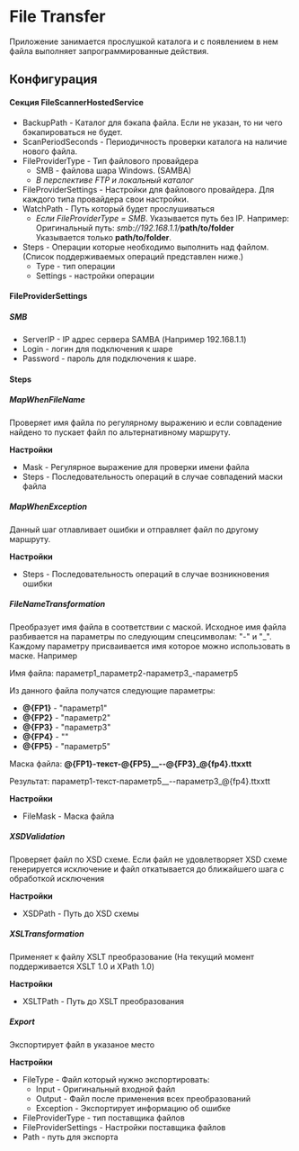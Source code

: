 # File Transfer
Приложение занимается прослушкой каталога и с появлением в нем файла выполняет запрограммированные действия.

## Конфигурация
#### Секция FileScannerHostedService
- BackupPath - Каталог для бэкапа файла. Если не указан, то ни чего бэкапироваться не будет.
- ScanPeriodSeconds - Периодичность проверки каталога на наличие нового файла.
- FileProviderType - Тип файлового провайдера
  - SMB - файлова шара Windows. (SAMBA)
  - _В перспективе FTP и локальный каталог_
- FileProviderSettings - Настройки для файлового провайдера. Для каждого типа провайдера свои настройки.
- WatchPath - Путь который будет прослушиваться 
    - *Если FileProviderType = SMB*. Указывается путь без IP.
    Например: </br>
        Оригинальный путь: _smb://192.168.1.1/_**path/to/folder**</br>
        Указывается только **path/to/folder**.
- Steps - Операции которые необходимо выполнить над файлом. (Список поддерживаемых операций представлен ниже.)
    - Type - тип операции
    - Settings - настройки операции

#### FileProviderSettings
##### SMB
- ServerIP - IP адрес сервера SAMBA (Например 192.168.1.1)
- Login - логин для подключения к шаре
- Password - пароль для подключения к шаре.

#### Steps
##### MapWhenFileName
Проверяет имя файла по регулярному выражению и если совпадение найдено то пускает файл по альтернативному маршруту.

**Настройки**
- Mask - Регулярное выражение для проверки имени файла
- Steps - Последовательность операций в случае совпадений маски файла

##### MapWhenException
Данный шаг отлавливает ошибки и отправляет файл по другому маршруту.

**Настройки**
- Steps - Последовательность операций в случае возникновения ошибки

##### FileNameTransformation
Преобразует имя файла в соответствии с маской. Исходное имя файла разбивается на параметры по следующим спецсимволам: "-" и "_". Каждому параметру присваивается имя которое можно использовать в маске. Например

Имя файла: параметр1_параметр2-параметр3_-параметр5

Из данного файла получатся следующие параметры:
- **@{FP1}** - "параметр1"
- **@{FP2}** - "параметр2"
- **@{FP3}** - "параметр3"
- **@{FP4}** - ""
- **@{FP5}** - "параметр5"

Маска файла: **@{FP1}-текст-@{FP5}__--@{FP3}_@{fp4}.ttxxtt**

Результат: параметр1-текст-параметр5__--параметр3_@{fp4}.ttxxtt

**Настройки**
- FileMask - Маска файла

##### XSDValidation
Проверяет файл по XSD схеме. Если файл не удовлетворяет XSD схеме генерируется исключение и файл откатывается до ближайшего шага с обработкой исключения 

**Настройки**
- XSDPath - Путь до XSD схемы

##### XSLTransformation
Применяет к файлу XSLT преобразование (На текущий момент поддерживается XSLT 1.0 и XPath 1.0)

**Настройки**
- XSLTPath - Путь до XSLT преобразования

##### Export
Экспортирует файл в указаное место

**Настройки**
- FileType - Файл который нужно экспортировать: 
    - Input - Оригинальный входной файл
    - Output - Файл после применения всех преобразований
    - Exception - Экспортирует информацию об ошибке
- FileProviderType - тип поставщика файлов 
- FileProviderSettings - Настройки поставщика файлов
- Path - путь для экспорта
